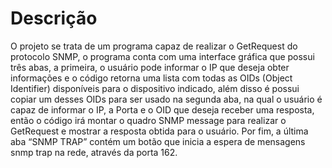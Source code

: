Descrição
===

O projeto se trata de um programa capaz de realizar o GetRequest do protocolo SNMP, o programa conta com uma interface gráfica que possui três abas, a primeira, o usuário pode informar o IP que deseja obter informações e o código retorna uma lista com todas as OIDs (Object Identifier) disponíveis para o dispositivo indicado, além disso é possui copiar um desses OIDs para ser usado na segunda aba, na qual o usuário é capaz de informar o IP, a Porta e o OID que deseja receber uma resposta, então o código irá montar o quadro SNMP message para realizar o GetRequest e mostrar a resposta obtida para o usuário. Por fim, a última aba “SNMP TRAP” contém um botão que inicia a espera de mensagens snmp trap na rede, através da porta 162.
